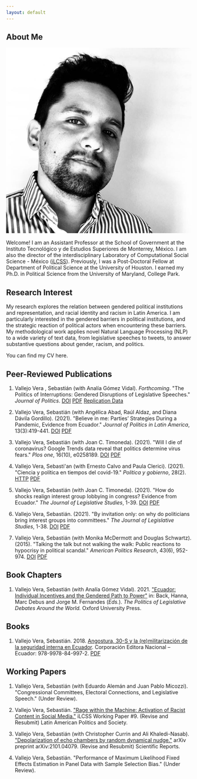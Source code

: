 ```yaml
---
layout: default
---
```


## About Me

<img class="profile-picture" src="C1461B40-57E5-4DBD-B37A-82D96282E372_1_105_c.jpeg">

Welcome! I am an Assistant Professor at the School of Government at the Instituto Tecnológico y de Estudios Superiores de Monterrey, México. I am also the director of the interdisciplinary Laboratory of Computational Social Science - México ([iLCSS](https://ilcss.umd.edu/)). Previously, I was a Post-Doctoral Fellow at Department of Political Science at the University of Houston. I earned my Ph.D. in Political Science from the University of Maryland, College Park.

## Research Interest

My research explores the relation between gendered political institutions and representation, and racial identity and racism in Latin America. I am particularly interested in the gendered barriers in political institutions, and the strategic reaction of political actors when encountering these barriers. My methodological work applies novel Natural Language Processing (NLP) to a wide variety of text data, from legislative speeches to tweets, to answer substantive questions about gender, racism, and politics.

You can find my CV here.

## Peer-Reviewed Publications

1. Vallejo Vera , Sebastián (with Analía Gómez Vidal). *Forthcoming*. "The Politics of Interruptions: Gendered Disruptions of Legislative Speeches." *Journal of Politics*. [DOI](https://doi.org/10.1086/717083) [PDF](https://svallejovera.github.io/files/interruptions_forth.pdf) [Replication Data](https://dataverse.harvard.edu/dataset.xhtml?persistentId=doi:10.7910/DVN/6IRAEM)

2. Vallejo Vera, Sebastián (with Angélica Abad, Raúl Aldaz, and Diana Dávila Gordillo). (2021). "Believe in me: Parties’ Strategies During a Pandemic, Evidence from Ecuador." *Journal of Politics in Latin America*, 13(3):419-441. [DOI](https://doi:10.1177/1866802X211058742) [PDF](https://svallejovera.github.io/files/interruptions_forth.pdf)

3. Vallejo Vera, Sebastián (with Joan C. Timoneda). (2021). "Will I die of coronavirus? Google Trends data reveal that politics determine virus fears." *Plos one*, 16(10), e0258189. [DOI](https://doi.org/10.1371/journal.pone.0258189) [PDF](https://svallejovera.github.io/files/will_i_die_2021.pdf)

4. Vallejo Vera, Sebasti\'an (with Ernesto Calvo and Paula Clerici). (2021). "Ciencia y política en tiempos del covid-19." *Política y gobierno*, 28(2). [HTTP](http://politicaygobierno.cide.edu/index.php/pyg/article/view/1542) [PDF](https://svallejovera.github.io/files/ciencia_2021.pdf)

5. Vallejo Vera, Sebastián (with Joan C. Timoneda). (2021). "How do shocks realign interest group lobbying in congress? Evidence from Ecuador." *The Journal of Legislative Studies*, 1-39. [DOI](https://doi.org/10.1080/13572334.2021.1924434) [PDF](https://svallejovera.github.io/files/shocks_2021.pdf)

6. Vallejo Vera, Sebastián. (2021). "By invitation only: on why do politicians bring interest groups into committees." *The Journal of Legislative Studies*, 1-38. [DOI](https://doi.org/10.1080/13572334.2021.1905327) [PDF](https://svallejovera.github.io/files/invitation_2021.pdf)

7. Vallejo Vera, Sebastián (with Monika McDermott and Douglas Schwartz). (2015). "Talking the talk but not walking the walk: Public reactions to hypocrisy in political scandal." *American Politics Research*, 43(6), 952-974. [DOI](https://doi.org/10.1177/1532673X15577830) [PDF](https://svallejovera.github.io/files/talking_the_talk_2015.pdf)

## Book Chapters

1. Vallejo Vera, Sebastián (with Analía Gómez Vidal). 2021. ["Ecuador: Individual Incentives and the Gendered Path to Power"](https://books.google.com.mx/books?id=Oi5CEAAAQBAJ&pg=PA260&lpg=PA260&dq=Ecuador:+Individual+Incentives+and+the+Gendered+Path+to+Power&source=bl&ots=NiaGM0Z1Z8&sig=ACfU3U1ilva5tyvciXzZM44w81X8pNK1sw&hl=en&sa=X&ved=2ahUKEwjHne6Ogt3zAhU3k2oFHTKEBSoQ6AF6BAgMEAM#v=onepage&q=Ecuador\%3A\%20Individual\%20Incentives\%20and\%20the\%20Gendered\%20Path\%20to\%20Power&f=false) in: Back, Hanna, Marc Debus and Jorge M. Fernandes (*Eds.*). *The Politics of Legislative Debates Around the World.* Oxford University Press. 

## Books

1. Vallejo Vera, Sebastián. 2018. [Angostura, 30-S y la (re)militarización de la seguridad interna en Ecuador](http://hdl.handle.net/10644/6551). Corporación Editora Nacional – Ecuador: 978-9978-84-997-2. [PDF](https://svallejovera.github.io/files/angostura_2018.pdf)

## Working Papers

1. Vallejo Vera, Sebastián (with Eduardo Alemán and Juan Pablo Micozzi). "Congressional Committees, Electoral Connections, and Legislative Speech." (Under Review). 

2. Vallejo Vera, Sebastián. ["Rage within the Machine: Activation of Racist Content in Social Media."](https://ilcss.umd.edu/static/6d7c40d89a13fef276f407e9ed1a2520/rage.pdf) iLCSS Working Paper \#9. (Revise and Resubmit) Latin American Politics and Society. 

3. Vallejo Vera, Sebastián (with Christopher Currin and Ali Khaledi-Nasab). ["Depolarization of echo chambers by random dynamical nudge."](https://arxiv.org/pdf/2101.04079.pdf) arXiv preprint arXiv:2101.04079. (Revise and Resubmit) Scientific Reports. 

4. Vallejo Vera, Sebastián. "Performance of Maximum Likelihood Fixed Effects Estimation in Panel Data with Sample Selection Bias." (Under Review).

